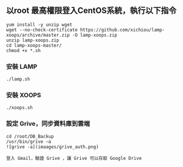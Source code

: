 ## 以root 最高權限登入CentOS系統，執行以下指令

    yum install -y unzip wget
    wget --no-check-certificate https://github.com/xichiou/lamp-xoops/archive/master.zip -O lamp-xoops.zip
    unzip lamp-xoops.zip
    cd lamp-xoops-master/
    chmod +x *.sh

### 安裝 LAMP

    ./lamp.sh

### 安裝 XOOPS

    ./xoops.sh

### 設定 Grive，同步資料庫到雲端

    cd /root/DB_Backup
    /usr/bin/grive –a
    ![grive -a](imaages/grive_auth.png)

    登入 Gmail，驗證 Grive ，讓 Grive 可以存取 Google Drive
